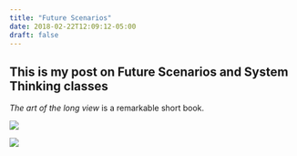 ```yaml
---
title: "Future Scenarios"
date: 2018-02-22T12:09:12-05:00
draft: false
---
```


## This is my post on Future Scenarios and System Thinking classes ##

*The art of the long view* is a remarkable short book.


<a href='https://photos.google.com/share/AF1QipOGFCpGVLmwE5G5bVtZK5sU_3JEUQnBieQt9TGJD6-uMjmcmjxFm4qzZplmdLGgKQ?key=cmRYMHdkMmJKS3lRNmwxU195S2k4aW5OTklFVnFB&source=ctrlq.org'><img src='https://lh3.googleusercontent.com/rDwIb_Od4ypNpIgO1R_d4owq5KDGoTgNl88lJN8JaxdfrrdRwYAgZwvenKFgL4CvvO5EsVE9Tk27YjKosvnYHv2IBYb8ajhazmaUQpQcr0ZqlNuCxTrWOLVRv2WYocyOpQlOhBr35w' /></a>

<a href='https://photos.google.com/share/AF1QipMsaVME8WB_zmpHo6E7COOlbPx2BHMjRwMR85cIq-LWsmcLBzw-3CMsWPAJgoNo7w?key=RThTZnpsaFRGS2ZtVXdJUmJCQmpCRDRYd2R5dHln&source=ctrlq.org'><img src='https://lh3.googleusercontent.com/vt6vY0EaorhmZsSPgl7OVYcay9RwIeZFRl8Xdef-LMu3KCFsGRItIVr-Lb2ZJ17QK3n2BUFja9bTC5i3UwjPyjiw8Ipevf8EJFbgnXlQlSZCRC2bdEWEyS91WqATbBBiwDo6R6SHbQ' /></a>
